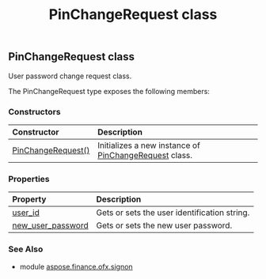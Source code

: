 ﻿---
title: PinChangeRequest class
second_title: Aspose.Finance for Python via .NET API References
description: 
type: docs
weight: 120
url: /python-net/aspose.finance.ofx.signon/pinchangerequest/
is_root: false
---

## PinChangeRequest class

User password change request class.



The PinChangeRequest type exposes the following members:

### Constructors
| Constructor | Description |
| :- | :- |
| [PinChangeRequest()](/finance/python-net/aspose.finance.ofx.signon/pinchangerequest/__init__/#) | Initializes a new instance of [PinChangeRequest](/finance/python-net/aspose.finance.ofx.signon/pinchangerequest) class. |


### Properties
| Property | Description |
| :- | :- |
| [user_id](/finance/python-net/aspose.finance.ofx.signon/pinchangerequest/user_id) | Gets or sets the user identification string. |
| [new_user_password](/finance/python-net/aspose.finance.ofx.signon/pinchangerequest/new_user_password) | Gets or sets the new user password. |


### See Also

* module [aspose.finance.ofx.signon](../)
